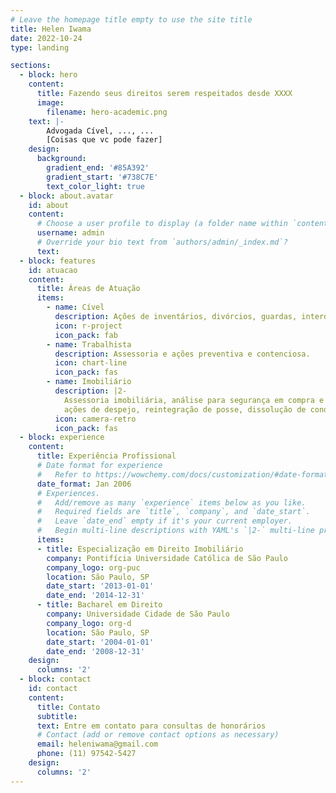 ```yaml
---
# Leave the homepage title empty to use the site title
title: Helen Iwama
date: 2022-10-24
type: landing

sections:
  - block: hero
    content:
      title: Fazendo seus direitos serem respeitados desde XXXX
      image:
        filename: hero-academic.png
    text: |-
        Advogada Cível, ..., ...
        [Coisas que vc pode fazer]
    design:
      background:
        gradient_end: '#85A392'
        gradient_start: '#738C7E'
        text_color_light: true
  - block: about.avatar
    id: about
    content:
      # Choose a user profile to display (a folder name within `content/authors/`)
      username: admin
      # Override your bio text from `authors/admin/_index.md`?
      text:
  - block: features
    id: atuacao
    content:
      title: Áreas de Atuação
      items:
        - name: Cível
          description: Ações de inventários, divórcios, guardas, interdições.
          icon: r-project
          icon_pack: fab
        - name: Trabalhista
          description: Assessoria e ações preventiva e contenciosa.
          icon: chart-line
          icon_pack: fas
        - name: Imobiliário
          description: |2-
            Assessoria imobiliária, análise para segurança em compra e aluguel de imóveis,
            ações de despejo, reintegração de posse, dissolução de condomínio.
          icon: camera-retro
          icon_pack: fas
  - block: experience
    content:
      title: Experiência Profissional
      # Date format for experience
      #   Refer to https://wowchemy.com/docs/customization/#date-format
      date_format: Jan 2006
      # Experiences.
      #   Add/remove as many `experience` items below as you like.
      #   Required fields are `title`, `company`, and `date_start`.
      #   Leave `date_end` empty if it's your current employer.
      #   Begin multi-line descriptions with YAML's `|2-` multi-line prefix.
      items:
      - title: Especialização em Direito Imobiliário
        company: Pontifícia Universidade Católica de São Paulo
        company_logo: org-puc
        location: São Paulo, SP
        date_start: '2013-01-01'
        date_end: '2014-12-31'
      - title: Bacharel em Direito
        company: Universidade Cidade de São Paulo
        company_logo: org-d
        location: São Paulo, SP
        date_start: '2004-01-01'
        date_end: '2008-12-31'
    design:
      columns: '2'
  - block: contact
    id: contact
    content:
      title: Contato
      subtitle:
      text: Entre em contato para consultas de honorários
      # Contact (add or remove contact options as necessary)
      email: heleniwama@gmail.com
      phone: (11) 97542-5427
    design:
      columns: '2'
---
```

